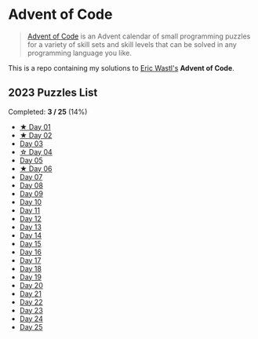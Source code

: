 # Advent of Code

> [Advent of Code](https://adventofcode.com/) is an Advent calendar of small
> programming puzzles for a variety of skill sets and skill levels that can be solved
> in any programming language you like.

This is a repo containing my solutions to [Eric Wastl's](http://was.tl/) **Advent of Code**.

## 2023 Puzzles List

Completed: **3 / 25** (14%)
*  [★ Day 01](2023/Day%2001/)
*  [★ Day 02](2023/Day%2002/)
*  [Day 03](2023/Day%2003/)
*  [☆ Day 04](2023/Day%2004/)
*  [Day 05](2023/Day%2005/)
*  [★ Day 06](2023/Day%2006/)
*  [Day 07](2023/Day%2007/)
*  [Day 08](2023/Day%2008/)
*  [Day 09](2023/Day%2009/)
*  [Day 10](2023/Day%2010/)
*  [Day 11](2023/Day%2011/)
*  [Day 12](2023/Day%2012/)
*  [Day 13](2023/Day%2013/)
*  [Day 14](2023/Day%2014/)
*  [Day 15](2023/Day%2015/)
*  [Day 16](2023/Day%2016/)
*  [Day 17](2023/Day%2017/)
*  [Day 18](2023/Day%2018/)
*  [Day 19](2023/Day%2019/)
*  [Day 20](2023/Day%2020/)
*  [Day 21](2023/Day%2021/)
*  [Day 22](2023/Day%2022/)
*  [Day 23](2023/Day%2023/)
*  [Day 24](2023/Day%2024/)
*  [Day 25](2023/Day%2025/)
